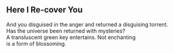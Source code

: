Here I Re-cover You
-------------------
And you disguised in the anger and returned a disguising torrent.  
Has the universe been returned with mysteries?  
A transluscent green key entertains. Not enchanting  
is a form of blossoming.  
